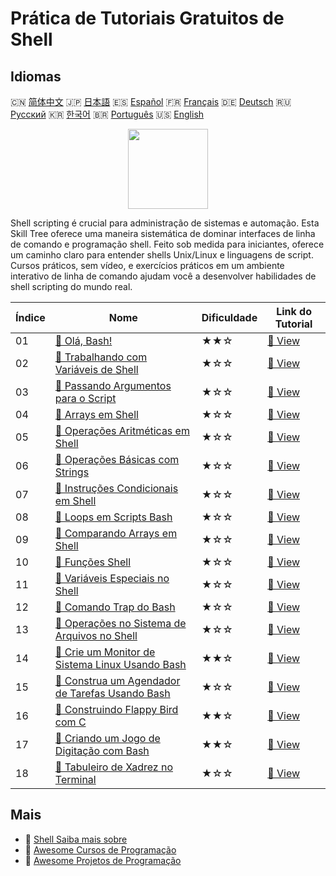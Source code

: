# Prática de Tutoriais Gratuitos de Shell

## Idiomas

🇨🇳 [简体中文](README_zh.md) 🇯🇵 [日本語](README_ja.md) 🇪🇸 [Español](README_es.md) 🇫🇷 [Français](README_fr.md) 🇩🇪 [Deutsch](README_de.md) 🇷🇺 [Русский](README_ru.md) 🇰🇷 [한국어](README_ko.md) 🇧🇷 [Português](README_pt.md) 🇺🇸 [English](README.md) 

<div align="center">
<img width="128px" src="https://file.labex.io/path/FaVTnI4iqZP0.png">
</div>

Shell scripting é crucial para administração de sistemas e automação. Esta Skill Tree oferece uma maneira sistemática de dominar interfaces de linha de comando e programação shell. Feito sob medida para iniciantes, oferece um caminho claro para entender shells Unix/Linux e linguagens de script. Cursos práticos, sem vídeo, e exercícios práticos em um ambiente interativo de linha de comando ajudam você a desenvolver habilidades de shell scripting do mundo real.

|   Índice | Nome                                                                                                                                  | Dificuldade   | Link do Tutorial                                                                              |
|----------|---------------------------------------------------------------------------------------------------------------------------------------|---------------|-----------------------------------------------------------------------------------------------|
|       01 | [📖 Olá, Bash!](https://labex.io/pt/tutorials/linux-hello-bash-388809)                                                                | ★★☆           | [🔗 View](https://labex.io/pt/tutorials/linux-hello-bash-388809)                              |
|       02 | [📖 Trabalhando com Variáveis de Shell](https://labex.io/pt/tutorials/shell-working-with-shell-variables-388810)                      | ★☆☆           | [🔗 View](https://labex.io/pt/tutorials/shell-working-with-shell-variables-388810)            |
|       03 | [📖 Passando Argumentos para o Script](https://labex.io/pt/tutorials/shell-passing-arguments-to-the-script-388811)                    | ★☆☆           | [🔗 View](https://labex.io/pt/tutorials/shell-passing-arguments-to-the-script-388811)         |
|       04 | [📖 Arrays em Shell](https://labex.io/pt/tutorials/shell-shell-arrays-388812)                                                         | ★☆☆           | [🔗 View](https://labex.io/pt/tutorials/shell-shell-arrays-388812)                            |
|       05 | [📖 Operações Aritméticas em Shell](https://labex.io/pt/tutorials/shell-arithmetic-operations-in-shell-388813)                        | ★☆☆           | [🔗 View](https://labex.io/pt/tutorials/shell-arithmetic-operations-in-shell-388813)          |
|       06 | [📖 Operações Básicas com Strings](https://labex.io/pt/tutorials/shell-basic-string-operations-388814)                                | ★☆☆           | [🔗 View](https://labex.io/pt/tutorials/shell-basic-string-operations-388814)                 |
|       07 | [📖 Instruções Condicionais em Shell](https://labex.io/pt/tutorials/linux-conditional-statements-in-shell-388815)                     | ★☆☆           | [🔗 View](https://labex.io/pt/tutorials/linux-conditional-statements-in-shell-388815)         |
|       08 | [📖 Loops em Scripts Bash](https://labex.io/pt/tutorials/shell-bash-scripting-loops-388816)                                           | ★☆☆           | [🔗 View](https://labex.io/pt/tutorials/shell-bash-scripting-loops-388816)                    |
|       09 | [📖 Comparando Arrays em Shell](https://labex.io/pt/tutorials/shell-comparing-arrays-in-shell-388817)                                 | ★☆☆           | [🔗 View](https://labex.io/pt/tutorials/shell-comparing-arrays-in-shell-388817)               |
|       10 | [📖 Funções Shell](https://labex.io/pt/tutorials/shell-shell-functions-388818)                                                        | ★☆☆           | [🔗 View](https://labex.io/pt/tutorials/shell-shell-functions-388818)                         |
|       11 | [📖 Variáveis Especiais no Shell](https://labex.io/pt/tutorials/shell-special-variables-in-shell-388819)                              | ★☆☆           | [🔗 View](https://labex.io/pt/tutorials/shell-special-variables-in-shell-388819)              |
|       12 | [📖 Comando Trap do Bash](https://labex.io/pt/tutorials/linux-bash-trap-command-388820)                                               | ★☆☆           | [🔗 View](https://labex.io/pt/tutorials/linux-bash-trap-command-388820)                       |
|       13 | [📖 Operações no Sistema de Arquivos no Shell](https://labex.io/pt/tutorials/shell-file-system-operations-in-shell-388821)            | ★☆☆           | [🔗 View](https://labex.io/pt/tutorials/shell-file-system-operations-in-shell-388821)         |
|       14 | [📖 Crie um Monitor de Sistema Linux Usando Bash](https://labex.io/pt/tutorials/linux-build-a-linux-system-monitor-using-bash-298845) | ★★☆           | [🔗 View](https://labex.io/pt/tutorials/linux-build-a-linux-system-monitor-using-bash-298845) |
|       15 | [📖 Construa um Agendador de Tarefas Usando Bash](https://labex.io/pt/tutorials/linux-build-a-task-scheduler-using-bash-298846)       | ★☆☆           | [🔗 View](https://labex.io/pt/tutorials/linux-build-a-task-scheduler-using-bash-298846)       |
|       16 | [📖 Construindo Flappy Bird com C](https://labex.io/pt/tutorials/c-building-flappy-bird-using-c-298823)                               | ★★☆           | [🔗 View](https://labex.io/pt/tutorials/c-building-flappy-bird-using-c-298823)                |
|       17 | [📖 Criando um Jogo de Digitação com Bash](https://labex.io/pt/tutorials/linux-creating-a-typing-game-using-bash-298847)              | ★★☆           | [🔗 View](https://labex.io/pt/tutorials/linux-creating-a-typing-game-using-bash-298847)       |
|       18 | [📖 Tabuleiro de Xadrez no Terminal](https://labex.io/pt/tutorials/linux-chess-board-in-terminal-299820)                              | ★☆☆           | [🔗 View](https://labex.io/pt/tutorials/linux-chess-board-in-terminal-299820)                 |

## Mais

- 🔗 [Shell Saiba mais sobre](https://labex.io/pt/skilltrees/shell)
- 🔗 [Awesome Cursos de Programação](https://github.com/labex-labs/awesome-programming-courses)
- 🔗 [Awesome Projetos de Programação](https://github.com/labex-labs/awesome-programming-projects)

